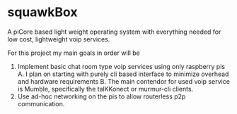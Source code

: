 # squawkBox
A piCore based light weight operating system with everything needed for low cost, lightweight voip services.

For this project my main goals in order will be
  1. Implement basic chat room type voip services using only raspberry pis
      A. I plan on starting with purely cli based interface to minimize overhead and hardware requirements
      B. The main contendor for used voip service is Mumble, specifically the talKKonect or murmur-cli clients.
  3. Use ad-hoc networking on the pis to allow routerless p2p communication.
